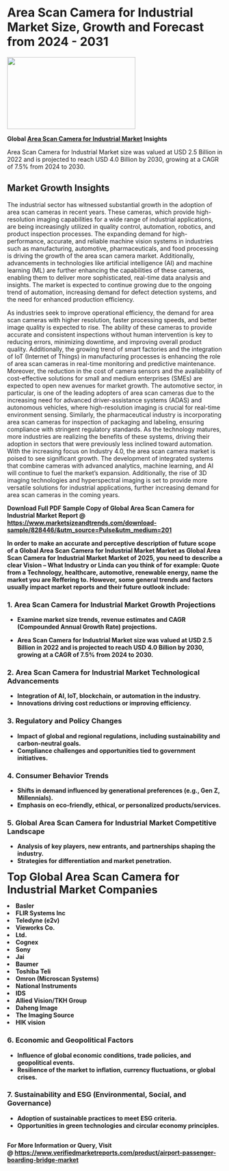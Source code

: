 <H1>Area Scan Camera for Industrial Market Size, Growth and Forecast from 2024 - 2031</H1><img class="aligncenter size-medium wp-image-584254" src="https://thirdeyenews.in/wp-content/uploads/2024/09/Global-Market-Research-300x168.jpeg" alt="" width="300" height="168" /><p><strong>Global&nbsp;<a href="https://www.marketsizeandtrends.com/download-sample/828446/&amp;utm_source=Pulse&amp;utm_medium=201">Area Scan Camera for Industrial Market</a> Insights</strong></p><p>Area Scan Camera for Industrial Market size was valued at USD 2.5 Billion in 2022 and is projected to reach USD 4.0 Billion by 2030, growing at a CAGR of 7.5% from 2024 to 2030.</p><p><h2>Market Growth Insights</h2> <p>The industrial sector has witnessed substantial growth in the adoption of area scan cameras in recent years. These cameras, which provide high-resolution imaging capabilities for a wide range of industrial applications, are being increasingly utilized in quality control, automation, robotics, and product inspection processes. The expanding demand for high-performance, accurate, and reliable machine vision systems in industries such as manufacturing, automotive, pharmaceuticals, and food processing is driving the growth of the area scan camera market. Additionally, advancements in technologies like artificial intelligence (AI) and machine learning (ML) are further enhancing the capabilities of these cameras, enabling them to deliver more sophisticated, real-time data analysis and insights. The market is expected to continue growing due to the ongoing trend of automation, increasing demand for defect detection systems, and the need for enhanced production efficiency.</p> <p><strong></strong></p> <p>As industries seek to improve operational efficiency, the demand for area scan cameras with higher resolution, faster processing speeds, and better image quality is expected to rise. The ability of these cameras to provide accurate and consistent inspections without human intervention is key to reducing errors, minimizing downtime, and improving overall product quality. Additionally, the growing trend of smart factories and the integration of IoT (Internet of Things) in manufacturing processes is enhancing the role of area scan cameras in real-time monitoring and predictive maintenance. Moreover, the reduction in the cost of camera sensors and the availability of cost-effective solutions for small and medium enterprises (SMEs) are expected to open new avenues for market growth. The automotive sector, in particular, is one of the leading adopters of area scan cameras due to the increasing need for advanced driver-assistance systems (ADAS) and autonomous vehicles, where high-resolution imaging is crucial for real-time environment sensing. Similarly, the pharmaceutical industry is incorporating area scan cameras for inspection of packaging and labeling, ensuring compliance with stringent regulatory standards. As the technology matures, more industries are realizing the benefits of these systems, driving their adoption in sectors that were previously less inclined toward automation. With the increasing focus on Industry 4.0, the area scan camera market is poised to see significant growth. The development of integrated systems that combine cameras with advanced analytics, machine learning, and AI will continue to fuel the market’s expansion. Additionally, the rise of 3D imaging technologies and hyperspectral imaging is set to provide more versatile solutions for industrial applications, further increasing demand for area scan cameras in the coming years.</p> <p><strong></p><p><span class=""><strong>Download Full PDF Sample Copy of Global Area Scan Camera for Industrial Market Report</strong> @ <a href="https://www.marketsizeandtrends.com/download-sample/828446/&amp;utm_source=Pulse&amp;utm_medium=201" target="_blank">https://www.marketsizeandtrends.com/download-sample/828446/&amp;utm_source=Pulse&amp;utm_medium=201</a></span></p><p>In order to make an accurate and perceptive description of future scope of a Global&nbsp;Area Scan Camera for Industrial Market Market as Global&nbsp;Area Scan Camera for Industrial Market Market of 2025, you need to describe a clear Vision &ndash; What Industry or Linda can you think of for example: Quote from a Technology, healthcare, automotive, renewable energy, name the market you are Reffering to. However, some general trends and factors usually impact market reports and their future outlook include:</p><h3>1.&nbsp;<strong>Area Scan Camera for Industrial Market Growth Projections</strong></h3><ul><li>Examine market size trends, revenue estimates and CAGR (Compounded Annual Growth Rate) projections.</li><li><p>Area Scan Camera for Industrial Market size was valued at USD 2.5 Billion in 2022 and is projected to reach USD 4.0 Billion by 2030, growing at a CAGR of 7.5% from 2024 to 2030.</p></li></ul><h3>2.&nbsp;<strong>Area Scan Camera for Industrial Market Technological Advancements</strong></h3><ul><li>Integration of AI, IoT, blockchain, or automation in the industry.</li><li>Innovations driving cost reductions or improving efficiency.</li></ul><h3>3.&nbsp;<strong>Regulatory and Policy Changes</strong></h3><ul><li>Impact of global and regional regulations, including sustainability and carbon-neutral goals.</li><li>Compliance challenges and opportunities tied to government initiatives.</li></ul><h3>4.&nbsp;<strong>Consumer Behavior Trends</strong></h3><ul><li>Shifts in demand influenced by generational preferences (e.g., Gen Z, Millennials).</li><li>Emphasis on eco-friendly, ethical, or personalized products/services.</li></ul><h3>5.&nbsp;<strong>Global Area Scan Camera for Industrial Market Competitive Landscape</strong></h3><ul><li>Analysis of key players, new entrants, and partnerships shaping the industry.</li><li>Strategies for differentiation and market penetration.</li></ul><p data-pm-slice="1 1 []"><span style="color: inherit; font-family: inherit; font-size: 25px;">Top Global Area Scan Camera for Industrial Market Companies</span></p><div class="" data-test-id=""><p><li>Basler</li><li> FLIR Systems Inc</li><li> Teledyne (e2v)</li><li> Vieworks Co.</li><li> Ltd.</li><li> Cognex</li><li> Sony</li><li> Jai</li><li> Baumer</li><li> Toshiba Teli</li><li> Omron (Microscan Systems)</li><li> National Instruments</li><li> IDS</li><li> Allied Vision/TKH Group</li><li> Daheng Image</li><li> The Imaging Source</li><li> HIK vision</li></p></div><h3>6.&nbsp;<strong>Economic and Geopolitical Factors</strong></h3><ul><li>Influence of global economic conditions, trade policies, and geopolitical events.</li><li>Resilience of the market to inflation, currency fluctuations, or global crises.</li></ul><h3>7.&nbsp;<strong>Sustainability and ESG (Environmental, Social, and Governance)</strong></h3><ul><li>Adoption of sustainable practices to meet ESG criteria.</li><li>Opportunities in green technologies and circular economy principles.</li></ul><h2><strong style="font-size: 14px;">For More Information or Query, Visit @&nbsp;</strong><a style="background-color: #ffffff; font-size: 14px;" href="https://www.marketsizeandtrends.com/report/area-scan-camera-for-industrial-market/" target="_blank">https://www.verifiedmarketreports.com/product/airport-passenger-boarding-bridge-market</a></h2>
